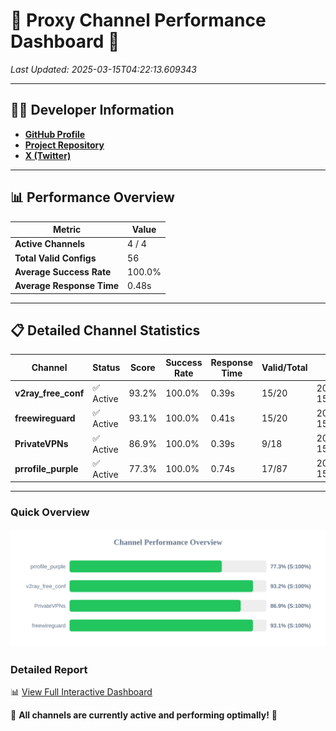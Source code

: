 # 🌟 Proxy Channel Performance Dashboard 🌟

_Last Updated: 2025-03-15T04:22:13.609343_

---

## 👩‍💻 Developer Information

- **[GitHub Profile](https://github.com/4n0nymou3)**  
- **[Project Repository](https://github.com/4n0nymou3/multi-proxy-config-fetcher)**  
- **[X (Twitter)](https://x.com/4n0nymou3)**  

---

## 📊 Performance Overview

| Metric                | Value       |
|-----------------------|-------------|
| **Active Channels**   | 4 / 4       |
| **Total Valid Configs** | 56          |
| **Average Success Rate** | 100.0%      |
| **Average Response Time** | 0.48s       |

---

## 📋 Detailed Channel Statistics

| Channel          | Status     | Score  | Success Rate | Response Time | Valid/Total | Last Success               |
|------------------|------------|--------|--------------|---------------|-------------|----------------------------|
| **v2ray_free_conf**  | ✅ Active  | 93.2%  | 100.0% | 0.39s         | 15/20       | 2025-03-15T04:22:12.751388 |
| **freewireguard**  | ✅ Active  | 93.1%  | 100.0% | 0.41s         | 15/20       | 2025-03-15T04:22:13.607419 |
| **PrivateVPNs**  | ✅ Active  | 86.9%  | 100.0% | 0.39s         | 9/18       | 2025-03-15T04:22:13.172321 |
| **prrofile_purple**  | ✅ Active  | 77.3%  | 100.0% | 0.74s         | 17/87       | 2025-03-15T04:22:12.266878 |

---

### Quick Overview
<div align="center">
  <a href="https://raw.githubusercontent.com/nullluser/NullRepo/refs/heads/main/assets/channel_stats_chart.svg">
    <img src="https://raw.githubusercontent.com/nullluser/NullRepo/refs/heads/main/assets/channel_stats_chart.svg" alt="Source Performance Statistics" width="800">
  </a>
</div>

### Detailed Report
📊 [View Full Interactive Dashboard](https://htmlpreview.github.io/?https://github.com/nullluser/NullRepo/blob/main/assets/performance_report.html)

🎉 **All channels are currently active and performing optimally!** 🎉

